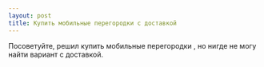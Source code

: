 ```yaml
---
layout: post 
title: Купить мобильные перегородки с доставкой 
--- 
```

Посоветуйте, решил купить мобильные перегородки , но нигде не могу найти вариант с доставкой.
